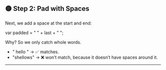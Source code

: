 ## 🟡 Step 2: Pad with Spaces

Next, we add a space at the start and end:

var padded = " " + last + " ";

Why?
So we only catch whole words.

* " hello " → ✅ matches.
* "shellows" → ❌ won’t match, because it doesn’t have spaces around it.

---

